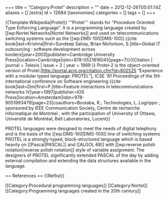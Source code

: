 +++
title = "Category:Protel"
description = ""
date = 2012-12-26T05:01:14Z
aliases = []
[extra]
id = 12684
[taxonomies]
categories = []
tags = []
+++

{{Template:Wikipedia|Protel}}
'''Protel''' stands for "Procedure Oriented Type Enforcing Language". It is a programming language created by [[wp:Nortel Networks|Nortel Networks]] and used on telecommunications switching systems such as the [[wp:DMS-100|DMS-100]].<ref>{{cite book|last=Krishna|first=Sundeep Sahay, Brian Nicholson, S.|title=Global IT outsourcing : software development across borders|year=2003|publisher=Cambridge University Press|location=Cambridge|isbn=978-0521816045|page=7}}</ref><ref>{{Citation | journal = Telesis | issue = 3 | year = 1989 }}</ref> Protel-2 is the object-oriented version of Protel.<ref name=IEEE>[http://portal.acm.org/citation.cfm?id=802525 “Experience with a modular typed language: PROTEL”], ICSE '81 Proceedings of the 5th international conference on Software engineering
</ref><ref>{{cite book|last=Dini|first=P.|title=Feature interactions in telecommunications networks IV|year=1997|publisher=IOS Press|location=Amsterdam|isbn=978-9051993479|page=23|coauthors=Boutaba, R.; Technologies, L. Logrippo ; sponsored by IEEE Communication Society, Centre de recherche informatique de Montréal ; with the participation of University of Ottawa, Université de Montréal, Bell Laboratories, Lucent}}</ref> 

PROTEL languages were designed to meet the needs of digital telephony and is the basis of the [[wp:DMS-100|DMS-100]] line of switching systems  PROTEL is a strongly-typed, block-structured language which is based heavily on [[Pascal|PASCAL]] and [[ALGOL 68]] with [[wp:reverse polish notation|reverse polish notation]] style of variable assignment.  The designers of PROTEL significantly extended PASCAL of the day by adding external compilation and extending the data structures available in the language.<ref name=IEEE/>

== References ==
{{Reflist}}

[[Category:Procedural programming languages]]
[[Category:Nortel]]
[[Category:Programming languages created in the 20th century]]
